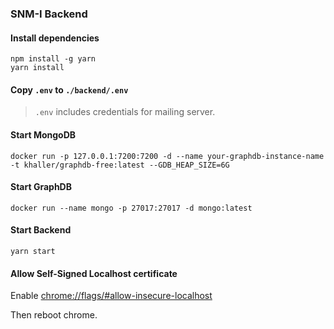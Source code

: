 ### SNM-I Backend

#### Install dependencies
```shell
npm install -g yarn
yarn install
```

#### Copy `.env` to `./backend/.env`
> `.env` includes credentials for mailing server.

#### Start MongoDB
```shell
docker run -p 127.0.0.1:7200:7200 -d --name your-graphdb-instance-name -t khaller/graphdb-free:latest --GDB_HEAP_SIZE=6G
```

#### Start GraphDB
```shell
docker run --name mongo -p 27017:27017 -d mongo:latest
```

#### Start Backend
```shell
yarn start
```

#### Allow Self-Signed Localhost certificate
Enable
[chrome://flags/#allow-insecure-localhost](chrome://flags/#allow-insecure-localhost)

Then reboot chrome.